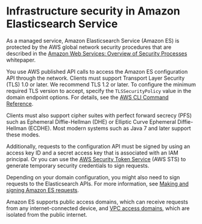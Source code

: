 # Infrastructure security in Amazon Elasticsearch Service<a name="infrastructure-security"></a>

As a managed service, Amazon Elasticsearch Service \(Amazon ES\) is protected by the AWS global network security procedures that are described in the [Amazon Web Services: Overview of Security Processes](https://d0.awsstatic.com/whitepapers/Security/AWS_Security_Whitepaper.pdf) whitepaper\.

You use AWS published API calls to access the Amazon ES configuration API through the network\. Clients must support Transport Layer Security \(TLS\) 1\.0 or later\. We recommend TLS 1\.2 or later\. To configure the minimum required TLS version to accept, specify the `TLSSecurityPolicy` value in the domain endpoint options\. For details, see the [AWS CLI Command Reference](https://docs.aws.amazon.com/cli/latest/reference/es/create-elasticsearch-domain.html)\.

Clients must also support cipher suites with perfect forward secrecy \(PFS\) such as Ephemeral Diffie\-Hellman \(DHE\) or Elliptic Curve Ephemeral Diffie\-Hellman \(ECDHE\)\. Most modern systems such as Java 7 and later support these modes\.

Additionally, requests to the configuration API must be signed by using an access key ID and a secret access key that is associated with an IAM principal\. Or you can use the [AWS Security Token Service](https://docs.aws.amazon.com/STS/latest/APIReference/Welcome.html) \(AWS STS\) to generate temporary security credentials to sign requests\.

Depending on your domain configuration, you might also need to sign requests to the Elasticsearch APIs\. For more information, see [Making and signing Amazon ES requests](es-ac.md#es-managedomains-signing-service-requests)\.

Amazon ES supports public access domains, which can receive requests from any internet\-connected device, and [VPC access domains](es-vpc.md), which are isolated from the public internet\.